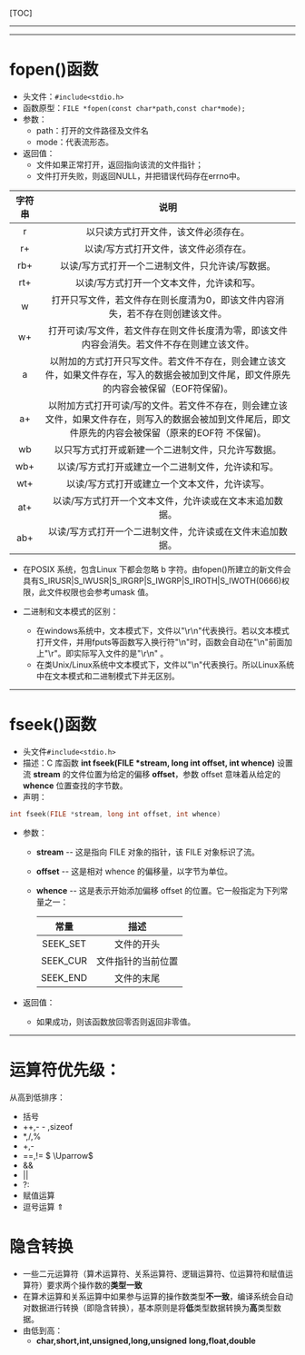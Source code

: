 [TOC]

---

---

# fopen()函数

- 头文件：`#include<stdio.h>`
- 函数原型：`FILE *fopen(const char*path,const char*mode);`
- 参数：
  - path：打开的文件路径及文件名
  - mode：代表流形态。
- 返回值：
  - 文件如果正常打开，返回指向该流的文件指针；
  - 文件打开失败，则返回NULL，并把错误代码存在errno中。

| 字符串 |                             说明                             |
| :----: | :----------------------------------------------------------: |
|   r    |             以只读方式打开文件，该文件必须存在。             |
|   r+   |            以读/写方式打开文件，该文件必须存在。             |
|  rb+   |       以读/写方式打开一个二进制文件，只允许读/写数据。       |
|  rt+   |          以读/写方式打开一个文本文件，允许读和写。           |
|   w    | 打开只写文件，若文件存在则长度清为0，即该文件内容消失，若不存在则创建该文件。 |
|   w+   | 打开可读/写文件，若文件存在则文件长度清为零，即该文件内容会消失。若文件不存在则建立该文件。 |
|   a    | 以附加的方式打开只写文件。若文件不存在，则会建立该文件，如果文件存在，写入的数据会被加到文件尾，即文件原先的内容会被保留（EOF符保留)。 |
|   a+   | 以附加方式打开可读/写的文件。若文件不存在，则会建立该文件，如果文件存在，则写入的数据会被加到文件尾后，即文件原先的内容会被保留（原来的EOF符 不保留)。 |
|   wb   |      以只写方式打开或新建一个二进制文件，只允许写数据。      |
|  wb+   |      以读/写方式打开或建立一个二进制文件，允许读和写。       |
|  wt+   |        以读/写方式打开或建立一个文本文件，允许读写。         |
|  at+   |   以读/写方式打开一个文本文件，允许读或在文本末追加数据。    |
|  ab+   |  以读/写方式打开一个二进制文件，允许读或在文件末追加数据。   |

- 在POSIX 系统，包含Linux 下都会忽略 b 字符。由fopen()所建立的新文件会具有S_IRUSR|S_IWUSR|S_IRGRP|S_IWGRP|S_IROTH|S_IWOTH(0666)权限，此文件权限也会参考umask 值。

- 二进制和文本模式的区别：
   - 在windows系统中，文本模式下，文件以"\r\n"代表换行。若以文本模式打开文件，并用fputs等函数写入换行符"\n"时，函数会自动在"\n"前面加上"\r"。即实际写入文件的是"\r\n" 。
   - 在类Unix/Linux系统中文本模式下，文件以"\n"代表换行。所以Linux系统中在文本模式和二进制模式下并无区别。

---

# fseek()函数

- 头文件`#include<stdio.h>`
- 描述：C 库函数 **int fseek(FILE \*stream, long int offset, int whence)** 设置流 **stream** 的文件位置为给定的偏移 **offset**，参数 offset 意味着从给定的 **whence** 位置查找的字节数。
- 声明：

```c++
int fseek(FILE *stream, long int offset, int whence)
```

- 参数：

  - **stream** -- 这是指向 FILE 对象的指针，该 FILE 对象标识了流。

  - **offset** -- 这是相对 whence 的偏移量，以字节为单位。

  - **whence** -- 这是表示开始添加偏移 offset 的位置。它一般指定为下列常量之一：

    |   常量   |        描述        |
    | :------: | :----------------: |
    | SEEK_SET |     文件的开头     |
    | SEEK_CUR | 文件指针的当前位置 |
    | SEEK_END |     文件的末尾     |

- 返回值：

  - 如果成功，则该函数放回零否则返回非零值。

---

# 运算符优先级：

从高到低排序：

- 括号
- ++,- - ,sizeof
- *,/,%
- +,-
- ==,!=                                    $ \Uparrow$
- &&
- ||
- ?:
- 赋值运算
- 逗号运算                               $\Uparrow$

# 隐含转换

- 一些二元运算符（算术运算符、关系运算符、逻辑运算符、位运算符和赋值运算符）要求两个操作数的**类型一致**
- 在算术运算和关系运算中如果参与运算的操作数类型**不一致**，编译系统会自动对数据进行转换（即隐含转换），基本原则是将**低**类型数据转换为**高**类型数据。
- 由低到高：
  - **char,short,int,unsigned,long,unsigned** **long,float,double**

